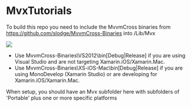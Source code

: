 MvxTutorials
============

To build this repo you need to include the MvvmCross binaries from https://github.com/slodge/MvvmCross-Binaries into /Lib/Mvx

![](http://i.imgur.com/4mh5BR7.png)

* Use MvvmCross-Binaries\VS2012\bin\[Debug|Release] if you are using Visual Studio and are not targeting Xamarin.iOS/Xamarin.Mac.
* Use MvvmCross-Binaries\XS-iOS-Mac\bin\[Debug|Release] if you are using MonoDevelop (Xamarin Studio) or are developing for Xamarin.iOS/Xamarin.Mac.

When setup, you should have an Mvx subfolder here with subfolders of 'Portable' plus one or more specific platforms


